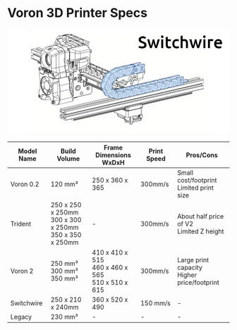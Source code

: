 # Voron 3D Printer Specs

<img src="images/iso-v.webp" title="Voron Specs" />

| Model Name | Build Volume | Frame Dimensions<br> WxDxH | Print Speed | Pros/Cons |
|------------|--------------|------------|-------------|--------------|
| Voron 0.2 |  120 mm³ | 250 x 360 x 365 | 300mm/s | Small cost/footprint<br> Limited print size |
| Trident | 250 x 250 x 250mm<br>300 x 300 x 250mm<br>350 x 350 x 250mm | - | 300mm/s |About half price of V2<br>Limited Z height |
| Voron 2 | 250 mm³ <br> 300 mm³ <br> 350 mm³  | 410 x 410 x 515<br> 460 x 460 x 565<br> 510 x 510 x 615 | 300mm/s | Large print capacity<br> Higher price/footprint |
| Switchwire | 250 x 210 x 240mm | 360 x 520 x 490 | 150 mm/s  | - |
| Legacy | 230 mm³ | - | - | - |

